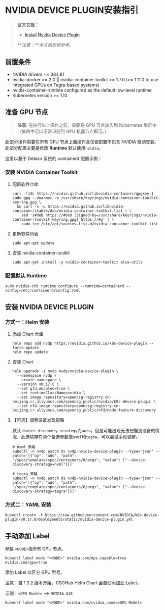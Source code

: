 # NVIDIA DEVICE PLUGIN安装指引

> **官方文档：**
>
> - [Install Nvidia Device Plugin](https://github.com/NVIDIA/k8s-device-plugin?tab=readme-ov-file)
>
> _**注意：**本文档仅供参考。_

## 前置条件

- NVIDIA drivers ~= 384.81
- nvidia-docker >= 2.0 || nvidia-container-toolkit >= 1.7.0 (>= 1.11.0 to use integrated GPUs on Tegra-based systems)
- nvidia-container-runtime configured as the default low-level runtime
- Kubernetes version >= 1.10

## 准备 GPU 节点

> **注意:** 在执行以上操作之前，需要将 GPU 节点加入到 Kubernetes 集群中（集群中可以正常识别到 GPU 机器节点即可。）

此部分操作需要在所有 GPU 节点上面操作且仅做配置不包含 NVIDIA 驱动安装。此部分配置主要是修改 **Runtime** 默认使用`nvidia`。

这里以基于 Debian 系统的 containerd 配置示例：

### 安装 NVIDIA Container Toolkit

1. 配置软件仓库

    ```shell
    curl -fsSL https://nvidia.github.io/libnvidia-container/gpgkey | sudo gpg --dearmor -o /usr/share/keyrings/nvidia-container-toolkit-keyring.gpg \
      && curl -s -L https://nvidia.github.io/libnvidia-container/stable/deb/nvidia-container-toolkit.list | \
        sed 's#deb https://#deb [signed-by=/usr/share/keyrings/nvidia-container-toolkit-keyring.gpg] https://#g' | \
        sudo tee /etc/apt/sources.list.d/nvidia-container-toolkit.list
    ```

2. 更新软件列表

    ```shell
    sudo apt-get update
    ```

3. 安装 nvidia-container-toolkit

    ```shell
    sudo apt-get install -y nvidia-container-toolkit alsa-utils
    ```

### 配置默认 Runtime

```shell
sudo nvidia-ctk runtime configure --runtime=containerd --config=/etc/containerd/config.toml
```

## 安装 NVIDIA DEVICE PLUGIN

### 方式一：Helm 安装

1. 添加 Chart 仓库

    ```shell
    helm repo add nvdp https://nvidia.github.io/k8s-device-plugin --force-update
    helm repo update
    ```

2. 安装 Chart

    ```shell
    helm upgrade -i nvdp nvdp/nvidia-device-plugin \
      --namespace nvdp \
      --create-namespace \
      --version v0.17.0 \
      --set gfd.enabled=true \
      --set runtimeClassName=nvidia \
      --set image.repository=opencsg-registry.cn-beijing.cr.aliyuncs.com/opencsg_public/nvidia/k8s-device-plugin \
      --set nfd.image.repository=opencsg-registry.cn-beijing.cr.aliyuncs.com/opencsg_public/nfd/node-feature-discovery
    ```

3. 【可选】调整设备发现策略

    默认 `device-discovery-strategy`为`auto`，但是可能出现无法扫描到设备的情况，此选项存在两个备选参数值`nvml`和`tegra`，可以尝试手动调整。

    ```shell
    # nvml 策略
    kubectl -n nvdp patch ds nvdp-nvidia-device-plugin --type='json' --patch='[{"op": "add", "path": "/spec/template/spec/containers/0/args", "value": ["--device-discovery-strategy=nvml"]}]'
    
    # tegra 策略
    kubectl -n nvdp patch ds nvdp-nvidia-device-plugin --type='json' --patch='[{"op": "add", "path": "/spec/template/spec/containers/0/args", "value": ["--device-discovery-strategy=tegra"]}]'
    ```

### 方式二：YAML 安装

```shell
kubectl create -f https://raw.githubusercontent.com/NVIDIA/k8s-device-plugin/v0.17.0/deployments/static/nvidia-device-plugin.yml
```

## 手动添加 Label

参数 `<NODE>`指所有 GPU 节点。

```shell
kubectl label node "<NODE>" nvidia.com/mps.capable=true nvidia.com/gpu=true
```

添加 Label 以区分 GPU 型号。

注意：自 1.3.2 版本开始，CSGHub Helm Chart 会自动添加此 Label。

示例：`<GPU Model>` ==> `NVIDIA-A10`

```shell
kubectl label node "<NODE>" nvidia.com/nvidia_name=<GPU Model>
```
